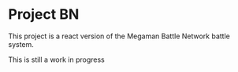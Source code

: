 # Project BN

This project is a react version of the Megaman Battle Network battle system.

This is still a work in progress